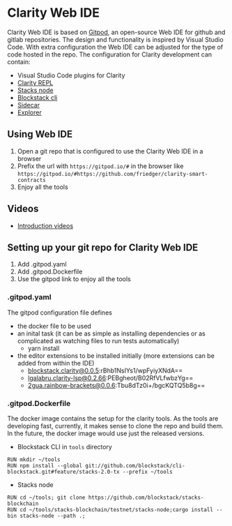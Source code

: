 # Clarity Web IDE

Clarity Web IDE is based on [Gitpod](https://www.gitpod.io/docs/), an open-source Web IDE for github and gitlab repositories. The design and functionality is inspired by Visual Studio Code. With extra configuration the Web IDE can be adjusted for the type of code hosted in the repo. The configuration for Clarity development can contain:

* Visual Studio Code plugins for Clarity
* [Clarity REPL](https://github.com/lgalabru/clarity-repl)
* [Stacks node](https://github.com/blockstack/stacks-blockchain)
* [Blockstack cli](https://github.com/blockstack/cli-blockstack/tree/feature/stacks-2.0-tx)
* [Sidecar](https://github.com/blockstack/stacks-blockchain-sidecar)
* [Explorer](https://github.com/blockstack/explorer)


## Using Web IDE
1. Open a git repo that is configured to use the Clarity Web IDE in a browser
1. Prefix the url with `https://gitpod.io/#` in the browser like `https://gitpod.io/#https://github.com/friedger/clarity-smart-contracts`
1. Enjoy all the tools

## Videos
* [Introduction videos](https://www.youtube.com/playlist?list=PLA5-mLPrLnHpc6WsieRck1_VE03kuvIAh)

## Setting up your git repo for Clarity Web IDE
1. Add .gitpod.yaml
1. Add .gitpod.Dockerfile
1. Use the gitpod link to enjoy all the tools

### .gitpod.yaml
The gitpod configuration file defines 
* the docker file to be used
* an inital task (it can be as simple as installing dependencies or as complicated as watching files to run tests automatically) 
    - yarn install
* the editor extensions to be installed initially (more extensions can be added from within the IDE)
    - blockstack.clarity@0.0.5:rBhb1NsIYs1/wpFyiyXNdA==
    - lgalabru.clarity-lsp@0.2.66:PEBgheot/B02RfVLfwbzYg==
    - 2gua.rainbow-brackets@0.0.6:Tbu8dTz0i+/bgcKQTQ5b8g==
    
### .gitpod.Dockerfile
The docker image contains the setup for the clarity tools. As the tools are developing fast, currently, it makes sense to clone the repo and build them. In the future, the docker image would use just the released versions.

* Blockstack CLI in `tools` directory
```
RUN mkdir ~/tools
RUN npm install --global git://github.com/blockstack/cli-blockstack.git#feature/stacks-2.0-tx --prefix ~/tools
``` 

* Stacks node
```
RUN cd ~/tools; git clone https://github.com/blockstack/stacks-blockchain
RUN cd ~/tools/stacks-blockchain/testnet/stacks-node;cargo install --bin stacks-node --path .;
```
